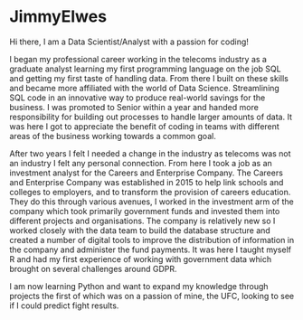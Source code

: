 # JimmyElwes

Hi there, I am a Data Scientist/Analyst with a passion for coding!

I began my professional career working in the telecoms industry as a graduate analyst learning my first programming language on the job SQL and getting my first taste of handling data. From there I built on these skills and became more affiliated with the world of Data Science. Streamlining SQL code in an innovative way to produce real-world savings for the business. I was promoted to Senior within a year and handed more responsibility for building out processes to handle larger amounts of data. It was here I got to appreciate the benefit of coding in teams with different areas of the business working towards a common goal. 

After two years I felt I needed a change in the industry as telecoms was not an industry I felt any personal connection. From here I took a job as an investment analyst for the Careers and Enterprise Company. The Careers and Enterprise Company was established in 2015 to help link schools and colleges to employers, and to transform the provision of careers education. They do this through various avenues, I worked in the investment arm of the company which took primarily government funds and invested them into different projects and organisations. The company is relatively new so I worked closely with the data team to build the database structure and created a number of digital tools to improve the distribution of information in the company and administer the fund payments. It was here I taught myself R and had my first experience of working with government data which brought on several challenges around GDPR.

I am now learning Python and want to expand my knowledge through projects the first of which was on a passion of mine, the UFC, looking to see if I could predict fight results.
